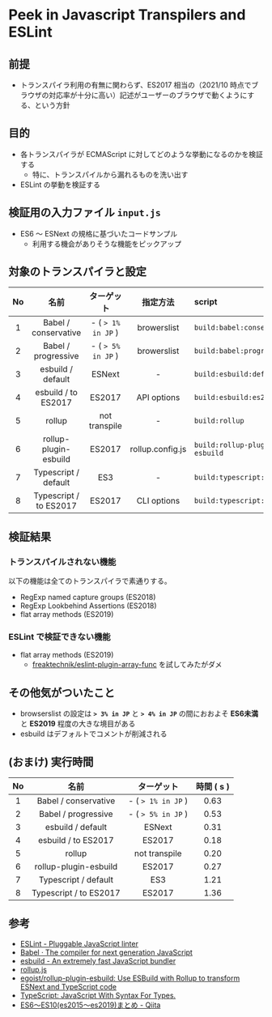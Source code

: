 # Peek in Javascript Transpilers and ESLint

## 前提

- トランスパイラ利用の有無に関わらず、ES2017 相当の（2021/10 時点でブラウザの対応率が十分に高い）記述がユーザーのブラウザで動くようにする、という方針

## 目的

- 各トランスパイラが ECMAScript に対してどのような挙動になるのかを検証する
  - 特に、トランスパイルから漏れるものを洗い出す
- ESLint の挙動を検証する

## 検証用の入力ファイル `input.js`

- ES6 〜 ESNext の規格に基づいたコードサンプル
  - 利用する機会がありそうな機能をピックアップ

## 対象のトランスパイラと設定

No|名前|ターゲット|指定方法|script
:--:|:--:|:--:|:--:|:--|
1|Babel / conservative|- ( `> 1% in JP` )|browerslist|`build:babel:conservative`
2|Babel / progressive|- ( `> 5% in JP` )|browerslist|`build:babel:progressive`
3|esbuild / default|ESNext|-|`build:esbuild:default`
4|esbuild / to ES2017|ES2017|API options|`build:esbuild:es2017`
5|rollup|not transpile|-|`build:rollup`
6|rollup-plugin-esbuild|ES2017|rollup.config.js|`build:rollup-plugin-esbuild`
7|Typescript / default|ES3|-|`build:typescript:default`
8|Typescript / to ES2017|ES2017|CLI options|`build:typescript:es2017`

## 検証結果
### トランスパイルされない機能

以下の機能は全てのトランスパイラで素通りする。
- RegExp named capture groups (ES2018)
- RegExp Lookbehind Assertions (ES2018)
- flat array methods (ES2019)

### ESLint で検証できない機能

- flat array methods (ES2019)
  - [freaktechnik/eslint-plugin-array-func](https://github.com/freaktechnik/eslint-plugin-array-func) を試してみたがダメ

## その他気がついたこと

- browserslist の設定は **`> 3% in JP`** と **`> 4% in JP`** の間におおよそ **ES6未満** と **ES2019** 程度の大きな境目がある
- esbuild はデフォルトでコメントが削減される

## (おまけ) 実行時間

No|名前|ターゲット|時間 ( s )|
:--:|:--:|:--:|:--:|
1|Babel / conservative|- ( `> 1% in JP` )|0.63|
2|Babel / progressive|- ( `> 5% in JP` )|0.53|
3|esbuild / default|ESNext|0.31|
4|esbuild / to ES2017|ES2017|0.18|
5|rollup|not transpile|0.20|
6|rollup-plugin-esbuild|ES2017|0.27|
7|Typescript / default|ES3|1.21|
8|Typescript / to ES2017|ES2017|1.36|

## 参考
- [ESLint - Pluggable JavaScript linter](https://eslint.org/)
- [Babel · The compiler for next generation JavaScript](https://babeljs.io/)
- [esbuild - An extremely fast JavaScript bundler](https://esbuild.github.io/)
- [rollup.js](https://rollupjs.org/guide/en/)
- [egoist/rollup-plugin-esbuild: Use ESBuild with Rollup to transform ESNext and TypeScript code](https://github.com/egoist/rollup-plugin-esbuild)
- [TypeScript: JavaScript With Syntax For Types.](https://www.typescriptlang.org/)
- [ES6〜ES10(es2015〜es2019)まとめ - Qiita](https://qiita.com/ozoneboy/items/9c11ac3323ca94919052)
